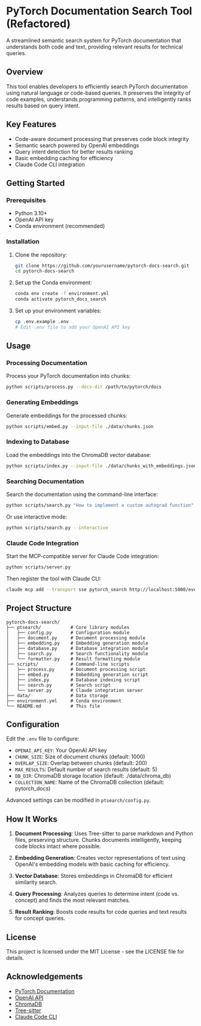 # PyTorch Documentation Search Tool (Refactored)

A streamlined semantic search system for PyTorch documentation that understands both code and text, providing relevant results for technical queries.

## Overview

This tool enables developers to efficiently search PyTorch documentation using natural language or code-based queries. It preserves the integrity of code examples, understands programming patterns, and intelligently ranks results based on query intent.

## Key Features

- Code-aware document processing that preserves code block integrity
- Semantic search powered by OpenAI embeddings
- Query intent detection for better results ranking
- Basic embedding caching for efficiency
- Claude Code CLI integration

## Getting Started

### Prerequisites

- Python 3.10+
- OpenAI API key
- Conda environment (recommended)

### Installation

1. Clone the repository:
   ```bash
   git clone https://github.com/yourusername/pytorch-docs-search.git
   cd pytorch-docs-search
   ```

2. Set up the Conda environment:
   ```bash
   conda env create -f environment.yml
   conda activate pytorch_docs_search
   ```

3. Set up your environment variables:
   ```bash
   cp .env.example .env
   # Edit .env file to add your OpenAI API key
   ```

## Usage

### Processing Documentation

Process your PyTorch documentation into chunks:

```bash
python scripts/process.py --docs-dir /path/to/pytorch/docs
```

### Generating Embeddings

Generate embeddings for the processed chunks:

```bash
python scripts/embed.py --input-file ./data/chunks.json
```

### Indexing to Database

Load the embeddings into the ChromaDB vector database:

```bash
python scripts/index.py --input-file ./data/chunks_with_embeddings.json
```

### Searching Documentation

Search the documentation using the command-line interface:

```bash
python scripts/search.py "How to implement a custom autograd function"
```

Or use interactive mode:

```bash
python scripts/search.py --interactive
```

### Claude Code Integration

Start the MCP-compatible server for Claude Code integration:

```bash
python scripts/server.py
```

Then register the tool with Claude CLI:

```bash
claude mcp add --transport sse pytorch_search http://localhost:5000/events
```

## Project Structure

```
pytorch-docs-search/
├── ptsearch/           # Core library modules
│   ├── config.py       # Configuration module
│   ├── document.py     # Document processing module
│   ├── embedding.py    # Embedding generation module
│   ├── database.py     # Database integration module
│   ├── search.py       # Search functionality module
│   └── formatter.py    # Result formatting module
├── scripts/            # Command-line scripts
│   ├── process.py      # Document processing script
│   ├── embed.py        # Embedding generation script
│   ├── index.py        # Database indexing script
│   ├── search.py       # Search script 
│   └── server.py       # Claude integration server
├── data/               # Data storage
├── environment.yml     # Conda environment
└── README.md           # This file
```

## Configuration

Edit the `.env` file to configure:

- `OPENAI_API_KEY`: Your OpenAI API key
- `CHUNK_SIZE`: Size of document chunks (default: 1000)
- `OVERLAP_SIZE`: Overlap between chunks (default: 200)
- `MAX_RESULTS`: Default number of search results (default: 5)
- `DB_DIR`: ChromaDB storage location (default: ./data/chroma_db)
- `COLLECTION_NAME`: Name of the ChromaDB collection (default: pytorch_docs)

Advanced settings can be modified in `ptsearch/config.py`.

## How It Works

1. **Document Processing**: Uses Tree-sitter to parse markdown and Python files, preserving structure. Chunks documents intelligently, keeping code blocks intact where possible.

2. **Embedding Generation**: Creates vector representations of text using OpenAI's embedding models with basic caching for efficiency.

3. **Vector Database**: Stores embeddings in ChromaDB for efficient similarity search.

4. **Query Processing**: Analyzes queries to determine intent (code vs. concept) and finds the most relevant matches.

5. **Result Ranking**: Boosts code results for code queries and text results for concept queries.

## License

This project is licensed under the MIT License - see the LICENSE file for details.

## Acknowledgements

- [PyTorch Documentation](https://pytorch.org/docs/stable/index.html)
- [OpenAI API](https://platform.openai.com/docs/guides/embeddings)
- [ChromaDB](https://docs.trychroma.com/)
- [Tree-sitter](https://tree-sitter.github.io/tree-sitter/)
- [Claude Code CLI](https://www.anthropic.com/claude)